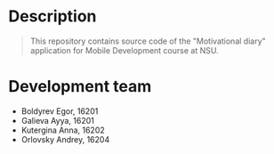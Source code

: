 # Description
> This repository contains source code of the "Motivational diary" application for Mobile Development course at NSU.

# Development team
* Boldyrev Egor, 16201  
* Galieva Ayya, 16201  
* Kutergina Anna, 16202  
* Orlovsky Andrey, 16204  
